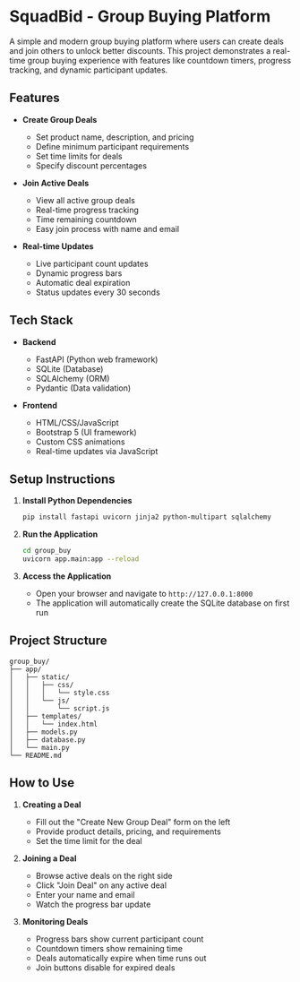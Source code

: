 # SquadBid - Group Buying Platform

A simple and modern group buying platform where users can create deals and join others to unlock better discounts. This project demonstrates a real-time group buying experience with features like countdown timers, progress tracking, and dynamic participant updates.

## Features

- **Create Group Deals**
  - Set product name, description, and pricing
  - Define minimum participant requirements
  - Set time limits for deals
  - Specify discount percentages

- **Join Active Deals**
  - View all active group deals
  - Real-time progress tracking
  - Time remaining countdown
  - Easy join process with name and email

- **Real-time Updates**
  - Live participant count updates
  - Dynamic progress bars
  - Automatic deal expiration
  - Status updates every 30 seconds

## Tech Stack

- **Backend**
  - FastAPI (Python web framework)
  - SQLite (Database)
  - SQLAlchemy (ORM)
  - Pydantic (Data validation)

- **Frontend**
  - HTML/CSS/JavaScript
  - Bootstrap 5 (UI framework)
  - Custom CSS animations
  - Real-time updates via JavaScript

## Setup Instructions

1. **Install Python Dependencies**
   ```bash
   pip install fastapi uvicorn jinja2 python-multipart sqlalchemy
   ```

2. **Run the Application**
   ```bash
   cd group_buy
   uvicorn app.main:app --reload
   ```

3. **Access the Application**
   - Open your browser and navigate to `http://127.0.0.1:8000`
   - The application will automatically create the SQLite database on first run

## Project Structure

```
group_buy/
├── app/
│   ├── static/
│   │   ├── css/
│   │   │   └── style.css
│   │   └── js/
│   │       └── script.js
│   ├── templates/
│   │   └── index.html
│   ├── models.py
│   ├── database.py
│   └── main.py
└── README.md
```

## How to Use

1. **Creating a Deal**
   - Fill out the "Create New Group Deal" form on the left
   - Provide product details, pricing, and requirements
   - Set the time limit for the deal

2. **Joining a Deal**
   - Browse active deals on the right side
   - Click "Join Deal" on any active deal
   - Enter your name and email
   - Watch the progress bar update

3. **Monitoring Deals**
   - Progress bars show current participant count
   - Countdown timers show remaining time
   - Deals automatically expire when time runs out
   - Join buttons disable for expired deals

